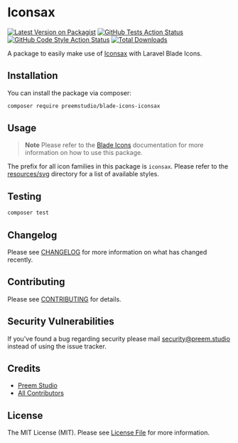 # Iconsax

[![Latest Version on Packagist](https://img.shields.io/packagist/v/preemstudio/blade-icons-iconsax.svg?style=flat-square)](https://packagist.org/packages/preemstudio/blade-icons-iconsax)
[![GitHub Tests Action Status](https://img.shields.io/github/actions/workflow/status/preemstudio/blade-icons-iconsax/run-tests.yml?branch=main&label=tests&style=flat-square)](https://github.com/PreemStudio/blade-icons-iconsax/actions?query=workflow%3Arun-tests+branch%3Amain)
[![GitHub Code Style Action Status](https://img.shields.io/github/actions/workflow/status/preemstudio/blade-icons-iconsax/fix-php-code-style-issues.yml?branch=main&label=code%20style&style=flat-square)](https://github.com/PreemStudio/blade-icons-iconsax/actions?query=workflow%3A"Fix+PHP+code+style+issues"+branch%3Amain)
[![Total Downloads](https://img.shields.io/packagist/dt/preemstudio/blade-icons-iconsax.svg?style=flat-square)](https://packagist.org/packages/preemstudio/blade-icons-iconsax)

A package to easily make use of [Iconsax](https://iconsax.io/) with Laravel Blade Icons.

## Installation

You can install the package via composer:

```bash
composer require preemstudio/blade-icons-iconsax
```

## Usage

> **Note**
> Please refer to the [Blade Icons](https://github.com/PreemStudio/blade-icons) documentation for more information on how to use this package.

The prefix for all icon families in this package is `iconsax`. Please refer to the [resources/svg](/resources/svg) directory for a list of available styles.

## Testing

```bash
composer test
```

## Changelog

Please see [CHANGELOG](CHANGELOG.md) for more information on what has changed recently.

## Contributing

Please see [CONTRIBUTING](CONTRIBUTING.md) for details.

## Security Vulnerabilities

If you've found a bug regarding security please mail [security@preem.studio](mailto:security@preem.studio) instead of using the issue tracker.

## Credits

- [Preem Studio](https://github.com/PreemStudio)
- [All Contributors](../../contributors)

## License

The MIT License (MIT). Please see [License File](LICENSE.md) for more information.
